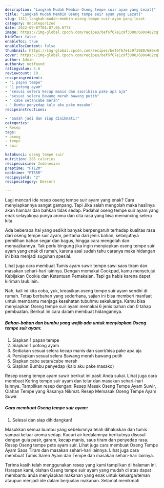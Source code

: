 ```yaml
---
description: "Langkah Mudah Membin Oseng tempe suir ayam yang Lezat}"
title: "Langkah Mudah Membin Oseng tempe suir ayam yang Lezat}"
slug: 1311-langkah-mudah-membin-oseng-tempe-suir-ayam-yang-lezat
category: Uncategorized
date: 2022-09-07T01:07:05.677Z
image: https://img-global.cpcdn.com/recipes/bef6f67e1c9f3080/680x482cq70/oseng-tempe-suir-ayam-foto-resep-utama.jpg
hideToc: false
enableToc: true
enableTocContent: false
thumbnail: https://img-global.cpcdn.com/recipes/bef6f67e1c9f3080/680x482cq70/oseng-tempe-suir-ayam-foto-resep-utama.jpg
cover: https://img-global.cpcdn.com/recipes/bef6f67e1c9f3080/680x482cq70/oseng-tempe-suir-ayam-foto-resep-utama.jpg
author: Admin
authorAv: notfound
ratingvalue: 4.6
reviewcount: 19
recipeingredient:
- "1 papan tempe"
- "1 potong ayam"
- "sesuai selera kecap manis dan saoribisa pake apa aja"
- "sesuai selera Bawang merah bawang putih"
- " cabe setancabe merah"
- " Bumbu penyedap kalo aku pake masako"
recipeinstructions:

- "Sudah jadi dan siap dinikmati!"
categories:
- Resep
tags:
- oseng
- tempe
- suir

katakunci: oseng tempe suir 
nutrition: 285 calories
recipecuisine: Indonesian
preptime: "PT12M"
cooktime: "PT55M"
recipeyield: "2"
recipecategory: Dessert

---
```



Lagi mencari ide resep oseng tempe suir ayam yang enak? Cara menyiapkannya sangat gampang. Tapi Jika salah mengolah maka hasilnya akan hambar dan bahkan tidak sedap. Padahal oseng tempe suir ayam yang enak selayaknya punya aroma dan cita rasa yang bisa memancing selera kita.


Ada beberapa hal yang sedikit banyak berpengaruh terhadap kualitas rasa dari oseng tempe suir ayam, pertama dari jenis bahan, selanjutnya pemilihan bahan segar dan bagus, hingga cara mengolah dan menyajikannya. Tak perlu bingung jika ingin menyiapkan oseng tempe suir ayam yang enak di rumah, karena asal sudah tahu caranya maka hidangan ini bisa menjadi suguhan spesial.

Lihat juga cara membuat Tumis ayam suwir tempe sawi saos tiram dan masakan sehari-hari lainnya. Dengan memakai Cookpad, kamu menyetujui Kebijakan Cookie dan Ketentuan Pemakaian. Tapi ga habis karena dapet kiriman lauk lain.


Nah, kali ini kita coba, yuk, kreasikan oseng tempe suir ayam sendiri di rumah. Tetap berbahan yang sederhana, sajian ini bisa memberi manfaat untuk membantu menjaga kesehatan tubuhmu sekeluarga. Kamu bisa menyiapkan Oseng tempe suir ayam memakai 6 jenis bahan dan 0 tahap pembuatan. Berikut ini cara dalam membuat hidangannya.

<!--inarticleads1-->

##### Bahan-bahan dan bumbu yang wajib ada untuk menyiapkan Oseng tempe suir ayam:

1. Siapkan 1 papan tempe
1. Siapkan 1 potong ayam
1. Sediakan sesuai selera kecap manis dan saori/bisa pake apa aja
1. Persiapkan sesuai selera Bawang merah bawang putih
1. Siapkan  cabe setan/cabe merah
1. Siapkan  Bumbu penyedap (kalo aku pake masako)


Resep oseng tempe ayam suwir berikut ini pasti Anda sukai. Lihat juga cara membuat Kering tempe suir ayam dan telur dan masakan sehari-hari lainnya. Tampilkan resep dengan: Resep Masak Oseng Tempe Ayam Suwir, Olahan Tempe yang Rasanya Nikmat. Resep Memasak Oseng Tempe Ayam Suwir. 

<!--inarticleads2-->

##### Cara membuat Oseng tempe suir ayam:


1. Selesai dan siap dihidangkan!

Masukkan semua bumbu yang sebelumnya telah dihaluskan dan tumis sampai keluar aroma sedap. Kucuri air kedalamnya berikutnya disusul dengan gula pasir, garam, kecap manis, saus tiram dan penyedap rasa. Resep Oseng tempe pete ayam suir. Lihat juga cara membuat Oseng Tempe Ayam Saos Tiram dan masakan sehari-hari lainnya. Lihat juga cara membuat Tumis Saren Ayam dan Tempe dan masakan sehari-hari lainnya. 

Terima kasih telah menggunakan resep yang kami tampilkan di halaman ini. Harapan kami, olahan Oseng tempe suir ayam yang mudah di atas dapat membantu anda menyiapkan makanan yang enak untuk keluarga/teman ataupun menjadi ide dalam berjualan makanan. Selamat menikmati
